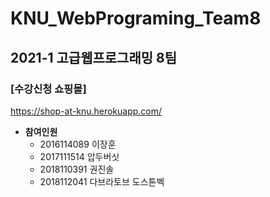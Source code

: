 # KNU_WebPrograming_Team8
## 2021-1 고급웹프로그래밍 8팀

### [수강신청 쇼핑몰]
  https://shop-at-knu.herokuapp.com/

- **참여인원**
  - 2016114089 이장훈
  - 2017111514 압두버싯
  - 2018110391 권진솔
  - 2018112041 다브라토브 도스톤벡
